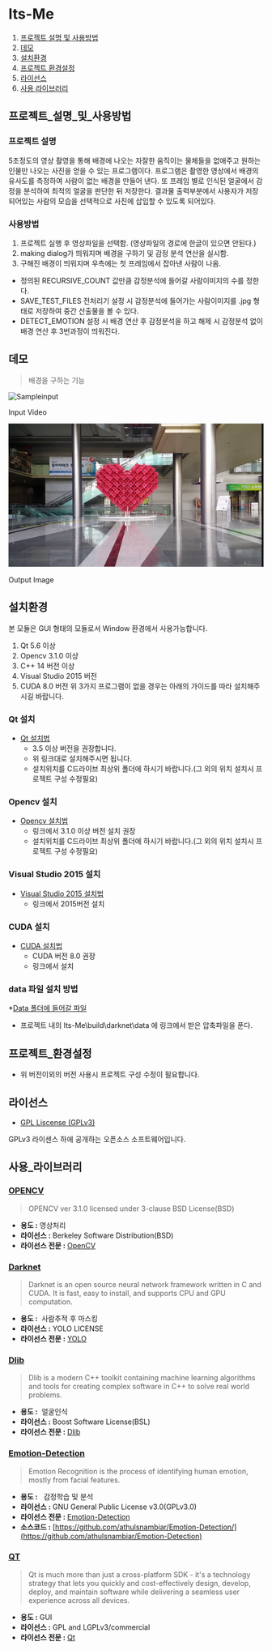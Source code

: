 # Its-Me
1. [프로젝트 설명 및 사용방법](#프로젝트_설명_및_사용방법)
2. [데모](#데모)
3. [설치환경](#설치환경)
4. [프로젝트 환경설정](#프로젝트_환경설정)
5. [라이선스](#라이선스)
6. [사용 라이브러리](#사용_라이브러리)

## 프로젝트_설명_및_사용방법
### 프로젝트 설명
5초정도의 영상 촬영을 통해 배경에 나오는 자잘한 움직이는 물체들을 없애주고 원하는 인물만 나오는 사진을 얻을 수 있는 프로그램이다.
프로그램은 촬영한 영상에서 배경의 유사도를 측정하여 사람이 없는 배경을 만들어 낸다.
또 프레임 별로 인식된 얼굴에서 감정을 분석하여 최적의 얼굴을 판단한 뒤 저장한다. 결과물 출력부분에서 사용자가 저장되어있는 사람의 모습을 선택적으로 사진에 삽입할 수 있도록 되어있다.

### 사용방법
1. 프로젝트 실행 후 영상파일을 선택함. (영상파일의 경로에 한글이 있으면 안된다.)
2. making dialog가 띄워지며 배경을 구하기 및 감정 분석 연산을 실시함.
3. 구해진 배경이 띄워지며 우측에는 첫 프레임에서 잡아낸 사람이 나옴.
 * 정의된 RECURSIVE_COUNT 값만큼 감정분석에 들어갈 사람이미지의 수를 정한다.
 * SAVE_TEST_FILES 전처리기 설정 시 감정분석에 들어가는 사람이미지를 .jpg 형태로 저장하여 중간 산출물을 볼 수 있다.
 * DETECT_EMOTION 설정 시 배경 연산 후 감정분석을 하고 해제 시 감정분석 없이 배경 연산 후 3번과정이 띄워진다.
## 데모
>배경을 구하는 기능

![Sampleinput](Samples/sampleinput.gif)

Input Video

![Output](Samples/sampleoutput.bmp)

Output Image
## 설치환경
본 모듈은 GUI 형태의 모듈로서 Window 환경에서 사용가능합니다.

1. Qt 5.6 이상
2. Opencv 3.1.0 이상
3. C++ 14 버전 이상
4. Visual Studio 2015 버전
5. CUDA 8.0 버전
위 3가지 프로그램이 없을 경우는 아래의 가이드를 따라 설치해주시길 바랍니다.

### Qt 설치
 * [Qt 설치법](https://www.qt.io/qt5-6/)
 	- 3.5 이상 버전을 권장합니다.
 	- 위 링크대로 설치해주시면 됩니다.
	- 설치위치를 C드라이브 최상위 폴더에 하시기 바랍니다.(그 외의 위치 설치시 프로젝트 구성 수정필요)
### Opencv 설치
 * [Opencv 설치법](http://www.opencv.org/releases.html)
	- 링크에서 3.1.0 이상 버전 설치 권장
	- 설치위치를 C드라이브 최상위 폴더에 하시기 바랍니다.(그 외의 위치 설치시 프로젝트 구성 수정필요)
### Visual Studio 2015 설치
 * [Visual Studio 2015 설치법](https://www.visualstudio.com/ko/vs/older-downloads/)
	- 링크에서 2015버전 설치
### CUDA 설치
 * [CUDA 설치법](https://developer.nvidia.com/cuda-downloads)
	- CUDA 버전 8.0 권장
	- 링크에서 설치
### data 파일 설치 방법
 *[Data 폴더에 들어갈 파일](https://drive.google.com/file/d/0Bz4K5ZksOqu7aFh3S0tRVVpTcFE/view?usp=sharing)
 * 프로젝트 내의 Its-Me\build\darknet\data 에 링크에서 받은 압축파일을 푼다.

## 프로젝트_환경설정
 * 위 버전이외의 버전 사용시 프로젝트 구성 수정이 필요합니다.
 
## 라이선스
* [GPL Liscense (GPLv3)](LICENSE)

GPLv3 라이센스 하에 공개하는 오픈소스 소프트웨어입니다.
## 사용_라이브러리

### [OPENCV](http://opencv.org) 
>OPENCV
>ver 3.1.0
>licensed under 3-clause BSD License(BSD)

* **용도 :**  영상처리
* **라이선스 :** Berkeley Software Distribution(BSD)
* **라이선스 전문 :** [OpenCV](http://opencv.org/license.html)

### [Darknet](https://pjreddie.com/darknet/)
>Darknet is an open source neural network framework written in C and CUDA.
>It is fast, easy to install, and supports CPU and GPU computation.

* **용도 :**  사람추적 후 마스킹
* **라이선스 :** YOLO LICENSE
* **라이선스 전문 :** [YOLO](https://github.com/AlexeyAB/darknet/blob/master/LICENSE)

### [Dlib](http://dlib.net)
>Dlib is a modern C++ toolkit containing machine learning algorithms and tools for creating complex software in C++ to solve real world problems.

* **용도 :**  얼굴인식
* **라이선스 :** Boost Software License(BSL)
* **라이선스 전문 :** [Dlib](http://dlib.net/license.html)

### [Emotion-Detection](https://github.com/3q12/Emotion-Detection)
>Emotion Recognition is the process of identifying human emotion, mostly from facial features.

* **용도 :**   감정학습 및 분석
* **라이선스 :** GNU General Public License v3.0(GPLv3.0)
* **라이선스 전문 :** [Emotion-Detection](https://github.com/athulsnambiar/Emotion-Detection/blob/master/LICENSE)
* **소스코드 :** [https://github.com/athulsnambiar/Emotion-Detection/](https://github.com/athulsnambiar/Emotion-Detection)

### [QT](https://www.qt.io/)
>Qt is much more than just a cross-platform SDK - it's a technology strategy that lets you quickly and cost-effectively design, develop, deploy, and maintain software while delivering a seamless user experience across all devices.

* **용도 :**  GUI
* **라이선스 :** GPL and LGPLv3/commercial
* **라이선스 전문 :** [Qt](https://www1.qt.io/licensing/)

